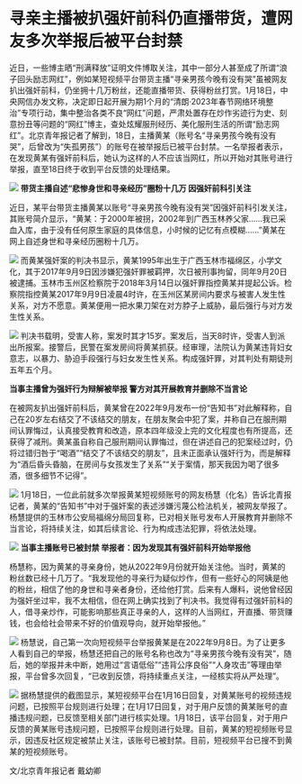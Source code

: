 # 寻亲主播被扒强奸前科仍直播带货，遭网友多次举报后被平台封禁

近日，一些博主晒“刑满释放”证明文件博取关注，其中一部分人甚至成了所谓“浪子回头励志网红”，例如某短视频平台带货主播“寻亲男孩今晚有没有哭”虽被网友扒出强奸前科，仍坐拥十几万粉丝，还能直播带货、获得粉丝打赏。1月18日，中央网信办发文称，决定即日起开展为期1个月的“清朗·2023年春节网络环境整治”专项行动，集中整治各类不良“网红”问题，严肃处置存在炒作劣迹行为史、刻意扮丑等问题的“网红”博主，查处炫耀服刑经历、美化服刑生活的所谓“励志网红”。北京青年报记者了解到，18日，主播黄某（账号名“寻亲男孩今晚有没有哭”，后曾改为“失孤男孩”）的账号在被举报后已被平台封禁。一名举报者表示，在发现黄某有强奸前科后，她认为这样的人不应该当网红，所以开始对其账号进行举报，直至18日终于收到平台反馈的处理结果。

![](https://inews.gtimg.com/newsapp_bt/0/15617475978/1000)
**带货主播自述“悲惨身世和寻亲经历”圈粉十几万 因强奸前科引关注**

近日，某平台带货主播黄某以账号“寻亲男孩今晚有没有哭”因强奸前科引发关注，其账号简介显示，“黄某：于2000年被拐，2002年到广西玉林养父家……我已采血入库，由于没有任何原生家庭的具体信息，小时候的记忆有点模糊……”黄某在网上自述身世和寻亲经历圈粉十几万。

![](https://inews.gtimg.com/newsapp_bt/0/15617475988/1000)
而黄某强奸案的判决书显示，黄某1995年出生于广西玉林市福绵区，小学文化，其于2017年9月9日因涉嫌犯强奸罪被羁押，次日被刑事拘留，同年9月20日被逮捕。玉林市玉州区检察院于2018年3月14日以强奸罪指控黄某并提起公诉。检察院指控黄某2017年9月9日凌晨4时许，在玉州区某房间内要求与被害人发生性关系，对方不愿意。黄某便用一把水果刀架在对方脖子上威胁，最后强行与对方发生性关系。

![](https://inews.gtimg.com/newsapp_bt/0/15617475987/1000)
判决书载明，受害人称，案发时其才15岁。案发后，当天8时许，受害人到派出所报案。接警后，民警在案发房间将黄某抓获。经审理，法院认为黄某违背妇女意志，以暴力、胁迫手段强行与妇女发生性关系。构成强奸罪，对其判处有期徒刑五年五个月。

**当事主播曾为强奸行为辩解被举报 警方对其开展教育并删除不当言论**

在被网友扒出强奸前科后，黄某曾在2022年9月发布一份“告知书”对此解释称，自己在20岁左右结交了不该结交的朋友，在朋友聚会中犯了案，并称自己在服刑期间认罪悔过，认真接受教育和改造，原本四年级没上完的文化程度也有所提高，还获得了减刑。黄某虽自称自己服刑期间认罪悔过，但在讲述自己的犯案经过时，仍将过错归咎于“喝酒”“结交了不该结交的朋友”，且未正面承认强奸行为，而是解释为“酒后昏头昏脑，在房间与女孩发生了关系”“关于案情，那天我因为喝了很多酒，很多细节不记得”。

![](https://inews.gtimg.com/newsapp_bt/0/15617475982/1000)
1月18日，一位此前就多次举报黄某短视频账号的网友杨慧（化名）告诉北青报记者，黄某的“告知书”中对于强奸案的表述涉嫌污蔑公检法机关，被网友举报了。杨慧提供的玉林市公安局福绵分局回复称，已对相关账号发布人开展教育并删除不当言论，将持续关注，如其后续言论、行为构成违法犯罪，将依法处理。

![](https://inews.gtimg.com/newsapp_bt/0/15617475983/1000)
**当事主播账号已被封禁 举报者：因为发现其有强奸前科开始举报他**

杨慧称，因为黄某的寻亲身份，她从2022年9月份就开始关注他。当时，黄某的粉丝数已经十几万了。“我发现他的寻亲行为疑似炒作，但有一些好心的阿姨是他的粉丝，相信了他的身世和寻亲者身份，还给他打赏。后来有人爆料，说他曾经因为强奸坐过牢，我不太相信，但在网上确实找到了判决书。我觉得有过强奸前科的人，借寻亲炒作，可能影响那些真正寻亲的人，这样的人当网红，开直播、带货赚钱，也会给社会带来不好的价值观导向，就开始举报他。”

![](https://inews.gtimg.com/newsapp_bt/0/15617475986/1000)
杨慧说，自己第一次向短视频平台举报黄某是在2022年9月8日。为了让更多人看到自己的举报，杨慧还把自己的账号名称也改为“寻亲男孩今晚有没有哭”，随后，她的举报并未中断，她用过“言语低俗”“违背公序良俗”“人身攻击”等理由举报，平台曾多次回复，“已收到反馈，将持续重点关注，一经核实将从严处理”。

![](https://inews.gtimg.com/newsapp_bt/0/15617475992/1000)
据杨慧提供的截图显示，某短视频平台在1月16日回复，对黄某账号的视频违规问题，已按照平台规则进行处理；在1月17日回复，对于用户反馈的黄某账号的直播违规问题，已反馈至相关部门进行核实处理。1月18日，该平台回复，对于用户反馈的黄某账号违规问题，已按照平台规则进行处理。目前，黄某的短视频账号显示，因违反社区规定被禁止关注，该账号已被封禁。目前，短视频平台已搜不到黄某的短视频账号。

文/北京青年报记者 戴幼卿

